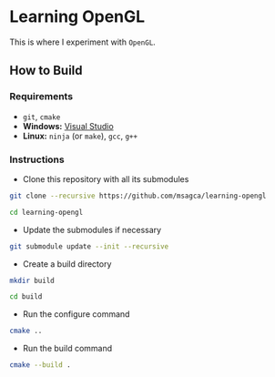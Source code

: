 # Learning OpenGL

This is where I experiment with `OpenGL`.

## How to Build

### Requirements

- `git`, `cmake`
- **Windows:** [Visual Studio](https://visualstudio.microsoft.com/vs/community)
- **Linux:** `ninja` (or `make`), `gcc`, `g++`

### Instructions

- Clone this repository with all its submodules

```bash
git clone --recursive https://github.com/msagca/learning-opengl
```

```bash
cd learning-opengl
```

- Update the submodules if necessary

```bash
git submodule update --init --recursive
```

- Create a build directory

```bash
mkdir build
```

```bash
cd build
```

- Run the configure command

```bash
cmake ..
```

- Run the build command

```bash
cmake --build .
```
